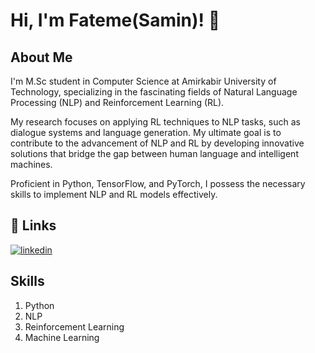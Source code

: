 
# Hi, I'm Fateme(Samin)! 👋


##  About Me
I'm M.Sc student in Computer Science at Amirkabir University of Technology, specializing in the fascinating fields of Natural Language Processing (NLP) and Reinforcement Learning (RL).

My research focuses on applying RL techniques to NLP tasks, such as dialogue systems and language generation. My ultimate goal is to contribute to the advancement of NLP and RL by developing innovative solutions that bridge the gap between human language and intelligent machines.

Proficient in Python, TensorFlow, and PyTorch, I possess the necessary skills to implement NLP and RL models effectively.

## 🔗 Links
[![linkedin](https://img.shields.io/badge/linkedin-0A66C2?style=for-the-badge&logo=linkedin&logoColor=white)](https://www.linkedin.com/in/fatemeh-arab/)



##  Skills
1. Python
2. NLP
3. Reinforcement Learning
4. Machine Learning

